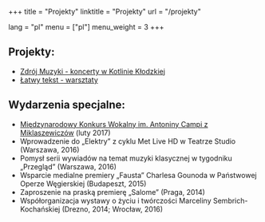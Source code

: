 +++
title = "Projekty"
linktitle = "Projekty"
url = "/projekty"

lang = "pl"
menu = ["pl"]
menu_weight = 3
+++

## Projekty:

- [Zdrój Muzyki - koncerty w Kotlinie Kłodzkiej](https://www.facebook.com/polanicazdrojmuzyki/)
- [Łatwy tekst - warsztaty](https://www.facebook.com/latwytekst)

## Wydarzenia specjalne:

- [Międzynarodowy Konkurs Wokalny im. Antoniny Campi z Miklaszewiczów](http://www.antonina.campi.spotkaniakultur.com) (luty 2017)
- Wprowadzenie do „Elektry” z cyklu Met Live HD w Teatrze Studio (Warszawa, 2016)
- Pomysł serii wywiadów na temat muzyki klasycznej w tygodniku „Przegląd” (Warszawa, 2016)
- Wsparcie medialne premiery „Fausta” Charlesa Gounoda w Państwowej Operze Węgierskiej (Budapeszt, 2015)
- Zaproszenie na praską premierę „Salome” (Praga, 2014)
- Współorganizacja wystawy o życiu i twórczości Marceliny Sembrich-Kochańskiej (Drezno, 2014; Wrocław, 2016)
